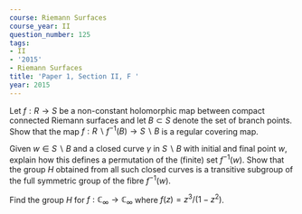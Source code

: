 ```yaml
---
course: Riemann Surfaces
course_year: II
question_number: 125
tags:
- II
- '2015'
- Riemann Surfaces
title: 'Paper 1, Section II, F '
year: 2015
---
```




Let $f: R \rightarrow S$ be a non-constant holomorphic map between compact connected Riemann surfaces and let $B \subset S$ denote the set of branch points. Show that the map $f: R \backslash f^{-1}(B) \rightarrow S \backslash B$ is a regular covering map.

Given $w \in S \backslash B$ and a closed curve $\gamma$ in $S \backslash B$ with initial and final point $w$, explain how this defines a permutation of the (finite) set $f^{-1}(w)$. Show that the group $H$ obtained from all such closed curves is a transitive subgroup of the full symmetric group of the fibre $f^{-1}(w)$.

Find the group $H$ for $f: \mathbb{C}_{\infty} \rightarrow \mathbb{C}_{\infty}$ where $f(z)=z^{3} /\left(1-z^{2}\right)$.